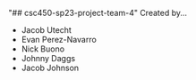"## csc450-sp23-project-team-4"
Created by...
- Jacob Utecht
- Evan Perez-Navarro
- Nick Buono
- Johnny Daggs
- Jacob Johnson
